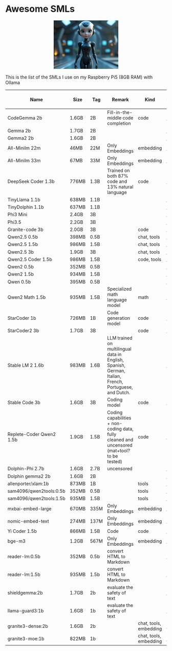 # Awesome SMLs

<div align="center">
  <img width="40%" height="40%" src="female-borg.jpg" alt="Description of the image">
</div>



This is the list of the SMLs I use on my Raspberry Pi5 (8GB RAM) with Ollama

| Name | Size | Tag | Remark | Kind | URL | Good on Pi5 | Usable on Pi5 |
| --- | --- | --- | --- | --- | --- | --- | --- |
| CodeGemma 2b | 1.6GB | 2B | Fill-in-the-middle code completion | code | [Link](https://ollama.com/library/codegemma:2b) | ❌ | ✅ |
| Gemma 2b | 1.7GB | 2B |  |  | [Link](https://ollama.com/library/gemma:2b) | ❌ | ✅ |
| Gemma2 2b | 1.6GB | 2B |  |  | [Link](https://ollama.com/library/gemma2:2b) | ❌ | ✅ |
| All-Minilm 22m | 46MB | 22M | Only Embeddings | embedding | [Link](https://ollama.com/library/all-minilm:22m) | ✅ | ✅ |
| All-Minilm 33m | 67MB | 33M | Only Embeddings | embedding | [Link](https://ollama.com/library/all-minilm:33m) | ✅ | ✅ |
| DeepSeek Coder 1.3b | 776MB | 1.3B | Trained on both 87% code and 13% natural language | code | [Link](https://ollama.com/library/deepseek-coder) | ✅ | ✅ |
| TinyLlama 1.1b | 638MB | 1.1B |  |  | [Link](https://ollama.com/library/tinyllama) | ✅ | ✅ |
| TinyDolphin 1.1b | 637MB | 1.1B |  |  | [Link](https://ollama.com/library/tinydolphin) | ✅ | ✅ |
| Phi3 Mini | 2.4GB | 3B |  |  | [Link](https://ollama.com/library/phi3:mini) | ❌ | ✅ |
| Phi3.5 | 2.2GB | 3B |  |  | [Link](https://ollama.com/library/phi3.5) | ❌ | ✅ |
| Granite-code 3b | 2.0GB | 3B |  | code | [Link](https://ollama.com/library/granite-code) | ❌ | ✅ |
| Qwen2.5 0.5b | 398MB | 0.5B |  | chat, tools | [Link](https://ollama.com/library/qwen2.5:0.5b) | ✅ | ✅ |
| Qwen2.5 1.5b | 986MB | 1.5B |  | chat, tools | [Link](https://ollama.com/library/qwen2.5:1.5b) | ❌ | ✅ |
| Qwen2.5 3b | 1.9GB | 3B |  | chat, tools | [Link](https://ollama.com/library/qwen2.5:3b) | ❌ | ✅ |
| Qwen2.5 Coder 1.5b | 986MB | 1.5B |  | code, tools | [Link](https://ollama.com/library/qwen2.5-coder:1.5b) | ❌ | ✅ |
| Qwen2 0.5b | 352MB | 0.5B |  |  | [Link](https://ollama.com/library/qwen2:0.5b) | ✅ | ✅ |
| Qwen2 1.5b | 934MB | 1.5B |  |  | [Link](https://ollama.com/library/qwen2:1.5b) | ❌ | ✅ |
| Qwen 0.5b | 395MB | 0.5B |  |  | [Link](https://ollama.com/library/qwen:0.5b) | ✅ | ✅ |
| Qwen2 Math 1.5b | 935MB | 1.5B | Specialized math language model | math | [Link](https://ollama.com/library/qwen2-math:1.5b) | ❌ | ✅ |
| StarCoder 1b | 726MB | 1B | Code generation model | code | [Link](https://ollama.com/library/starcoder:1b) | ✅ | ✅ |
| StarCoder2 3b | 1.7GB | 3B |  | code | [Link](https://ollama.com/library/starcoder2:3b) | ❌ | ✅ |
| Stable LM 2 1.6b | 983MB | 1.6B | LLM trained on multilingual data in English, Spanish, German, Italian, French, Portuguese, and Dutch. |  | [Link](https://ollama.com/library/stablelm2) | ✅ | ✅ |
| Stable Code 3b | 1.6GB | 3B | Coding model | code | [Link](https://ollama.com/library/stable-code:3b) | ❌ | ✅ |
| Replete-Coder Qwen2 1.5b | 1.9GB | 1.5B | Coding capabilities + non-coding data, fully cleaned and uncensored (mat+tool? to be tested) | code | [Link](https://ollama.com/rouge/replete-coder-qwen2-1.5b:Q8) | ✅ | ✅ |
| Dolphin-Phi 2.7b | 1.6GB | 2.7B | uncensored |  | [Link](https://ollama.com/library/dolphin-phi:2.7b) | ❌ | ✅ |
| Dolphin gemma2 2b | 1.6GB | 2B |  |  | [Link](https://ollama.com/CognitiveComputations/dolphin-gemma2:2b) | ❌ | ✅ |
| allenporter/xlam:1b | 873MB | 1B |  | tools | [Link](https://ollama.com/allenporter/xlam:1b) | ❌ | ✅ |
| sam4096/qwen2tools:0.5b | 352MB | 0.5B |  | tools | [Link](https://ollama.com/sam4096/qwen2tools:0.5b) | ✅ | ✅ |
| sam4096/qwen2tools:1.5b | 935MB | 1.5B |  | tools | [Link](https://ollama.com/sam4096/qwen2tools:1.5b) | ❌ | ✅ |
| mxbai-embed-large | 670MB | 335M | Only Embeddings | embedding | [Link](https://ollama.com/library/mxbai-embed-large:335m) | ✅ | ✅ |
| nomic-embed-text | 274MB | 137M | Only Embeddings | embedding | [Link](https://ollama.com/library/nomic-embed-text:v1.5) | ✅ | ✅ |
| Yi Coder 1.5b | 866MB | 1.5B | Code | code | [Link](https://ollama.com/library/yi-coder:1.5b) | ❌ | ✅ |
| bge-m3 | 1.2GB | 567M | Only Embeddings | embedding | [Link](https://ollama.com/library/bge-m3) | ❌ | ✅ |
| reader-lm:0.5b | 352MB | 0.5b | convert HTML to Markdown |  | [Link](https://ollama.com/library/reader-lm:0.5b) | ✅ | ✅ |
| reader-lm:1.5b | 935MB | 1.5b | convert HTML to Markdown |  | [Link](https://ollama.com/library/reader-lm:1.5b) | ✅ | ✅ |
| shieldgemma:2b | 1.7GB | 2b | evaluate the safety of text |  | [Link](https://ollama.com/library/shieldgemma:2b) | ❌ | ✅ |
| llama-guard3:1b | 1.6GB | 1b | evaluate the safety of text |  | [Link](https://ollama.com/library/llama-guard3:1b) | ❌ | ✅ |
| granite3-dense:2b | 1.6GB | 2b |  | chat, tools, embedding | [Link](https://ollama.com/library/granite3-dense:2b) | ❌ | ✅ |
| granite3-moe:1b | 822MB | 1b |  | chat, tools, embedding | [Link](https://ollama.com/library/granite3-moe:1b) | ✅ | ✅ |
